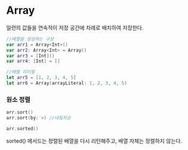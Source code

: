 # Array

일련의 값들을 연속적이 저장 공간에 차례로 배치하여 저장한다.

```swift
//배열을 생성하는 구문
var arr1 = Array<Int>()
var arr2: Array<Int> = Array()
var arr3 = [Int]()
var arr4: [Int] = []

//배열 리터럴
let arr5 = [1, 2, 3, 4, 5]
let arr6 = Array(arrayLiteral: 1, 2, 3, 4, 5)
```

### 원소 정렬
```swift
arr.sort()
arr.sort(by: >) //내림차순

arr.sorted()
```
sorted() 메서드는 정렬된 배열을 다시 리턴해주고, 배열 자체는 정렬하지 않는다.<br>
